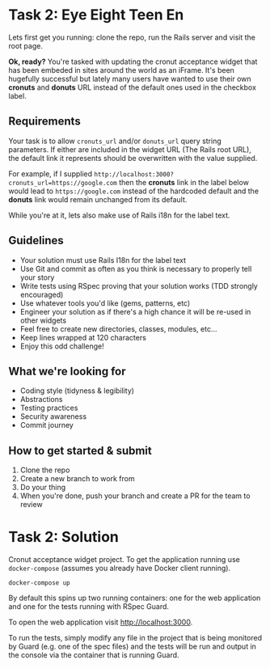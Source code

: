 # Task 2: Eye Eight Teen En

Lets first get you running: clone the repo, run the Rails server and visit the root page.

**Ok, ready?**
You're tasked with updating the cronut acceptance widget that has been embeded in sites around the world as an iFrame. It's been hugefully successful but lately many users have wanted to use their own **cronuts** and **donuts** URL instead of the default ones used in the checkbox label.

## Requirements

Your task is to allow `cronuts_url` and/or `donuts_url` query string parameters. If either are included in the widget URL (The Rails root URL), the default link it represents should be overwritten with the value supplied.

For example, if I supplied `http://localhost:3000?cronuts_url=https://google.com` then the **cronuts** link in the label below would lead to `https://google.com` instead of the hardcoded default and the **donuts** link would remain unchanged from its default.

While you're at it, lets also make use of Rails i18n for the label text.

## Guidelines

* Your solution must use Rails I18n for the label text
* Use Git and commit as often as you think is necessary to properly tell your story
* Write tests using RSpec proving that your solution works (TDD strongly encouraged)
* Use whatever tools you'd like (gems, patterns, etc)
* Engineer your solution as if there's a high chance it will be re-used in other widgets
* Feel free to create new directories, classes, modules, etc...
* Keep lines wrapped at 120 characters
* Enjoy this odd challenge!


## What we're looking for

* Coding style (tidyness &amp; legibility)
* Abstractions
* Testing practices
* Security awareness
* Commit journey

## How to get started & submit

1. Clone the repo
2. Create a new branch to work from
3. Do your thing
4. When you're done, push your branch and create a PR for the team to review

# Task 2: Solution

Cronut acceptance widget project. To get the application running use `docker-compose` (assumes you already have Docker client running).

```
docker-compose up
```

By default this spins up two running containers: one for the web application and one for the tests running with RSpec Guard.

To open the web application visit [http://localhost:3000](http://localhost:3000).

To run the tests, simply modify any file in the project that is being monitored by Guard (e.g. one of the spec files) and the tests will be run and output in the console via the container that is running Guard.